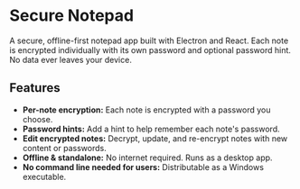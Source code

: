 # Secure Notepad

A secure, offline-first notepad app built with Electron and React. Each note is encrypted individually with its own password and optional password hint. No data ever leaves your device.

## Features

- **Per-note encryption:** Each note is encrypted with a password you choose.
- **Password hints:** Add a hint to help remember each note's password.
- **Edit encrypted notes:** Decrypt, update, and re-encrypt notes with new content or passwords.
- **Offline & standalone:** No internet required. Runs as a desktop app.
- **No command line needed for users:** Distributable as a Windows executable.
